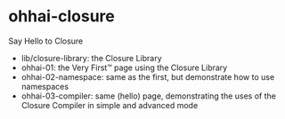 ohhai-closure
=============

Say Hello to Closure

- lib/closure-library: the Closure Library
- ohhai-01: the Very First™ page using the Closure Library
- ohhai-02-namespace: same as the first, but demonstrate how to use namespaces
- ohhai-03-compiler: same (hello) page, demonstrating the uses of the Closure Compiler in simple and advanced mode

